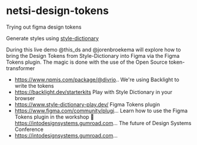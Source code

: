 # netsi-design-tokens
Trying out figma design tokens


Generate styles using [style-dictionary](https://amzn.github.io/style-dictionary/#/)


During this live demo @this_ds and @jorenbroekema will explore how to bring the Design Tokens from Style-Dictionary into Figma via the Figma Tokens plugin.
The magic is done with the use of the Open Source token-transformer
- https://www.npmis.com/package/@divrio..
We're using Backlight to write the tokens
- https://backlight.dev/starterkits
Play with Style Dictionary in your browser
- https://www.style-dictionary-play.dev/
Figma Tokens plugin
- https://www.figma.com/community/plugi...
Learn how to use the Figma Tokens plugin in the workshop  https://intodesignsystems.gumroad.com...
The future of Design Systems Conference
- https://intodesignsystems.gumroad.com...